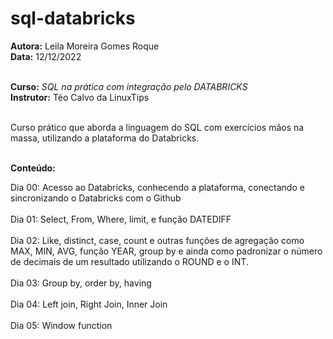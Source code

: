 # sql-databricks

**Autora:** Leila Moreira Gomes Roque <br />
**Data:** 12/12/2022 <br />
<br />

**Curso:** _SQL na prática com integração pelo DATABRICKS_ <br />
**Instrutor:** Téo Calvo da LinuxTips <br />
<br />


Curso prático que aborda a linguagem do SQL com exercícios mãos na massa, utilizando a plataforma do Databricks. <br />
<br />


**Conteúdo:** <br />

Dia 00: Acesso ao Databricks, conhecendo a plataforma, conectando e sincronizando o Databricks com o Github <br />
<br />
Dia 01: Select, From, Where, limit, e função DATEDIFF <br />
<br />
Dia 02: Like, distinct, case, count e outras funções de agregação como MAX, MIN, AVG, função YEAR, group by e ainda como padronizar o número de decimais de um resultado utilizando o ROUND e o INT. <br />
<br />
Dia 03: Group by, order by, having <br />
<br />
Dia 04: Left join, Right Join, Inner Join <br />
<br />
Dia 05: Window function <br />
<br />